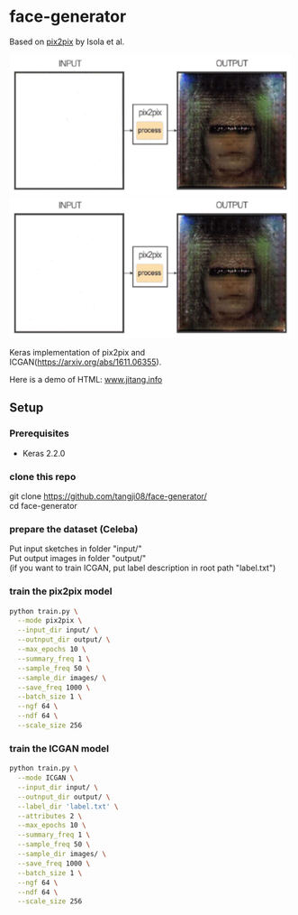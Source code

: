 # face-generator

Based on [pix2pix](https://phillipi.github.io/pix2pix/) by Isola et al.

<img src="server/sample.gif" width="500px"/> 
<img src="server/sample2.gif" width="500px"/>

Keras implementation of pix2pix and ICGAN(https://arxiv.org/abs/1611.06355).

Here is a demo of HTML: www.jitang.info

## Setup


### Prerequisites
- Keras 2.2.0

### clone this repo
git clone https://github.com/tangji08/face-generator/ \
cd face-generator

### prepare the dataset (Celeba)
Put input sketches in folder "input/" \
Put output images in folder "output/" \
(if you want to train ICGAN, put label description in root path "label.txt")

### train the pix2pix model 
```sh
python train.py \
  --mode pix2pix \
  --input_dir input/ \
  --outnput_dir output/ \
  --max_epochs 10 \
  --summary_freq 1 \
  --sample_freq 50 \
  --sample_dir images/ \
  --save_freq 1000 \
  --batch_size 1 \
  --ngf 64 \
  --ndf 64 \
  --scale_size 256
```
  
### train the ICGAN model 
```sh
python train.py \
  --mode ICGAN \
  --input_dir input/ \
  --outnput_dir output/ \
  --label_dir 'label.txt' \
  --attributes 2 \
  --max_epochs 10 \
  --summary_freq 1 \
  --sample_freq 50 \
  --sample_dir images/ \
  --save_freq 1000 \
  --batch_size 1 \
  --ngf 64 \
  --ndf 64 \
  --scale_size 256
```

